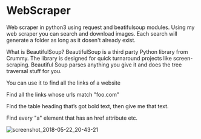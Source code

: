 # WebScraper
Web scraper in python3 using request and beatifulsoup modules.
Using my web scraper you can search and download images. Each search will generate a folder as long as it dosen't already exist.


What is BeautifulSoup? BeautifulSoup is a third party Python library from Crummy. The library is designed for quick turnaround projects like screen-scraping.
Beautiful Soup parses anything you give it and does the tree traversal
stuff for you. 

You can use it to find all the links of a website

Find all the links whose urls match "foo.com"

Find the table heading that’s got bold text, then give me that text.

Find every "a" element that has an href attribute etc.

![screenshot_2018-05-22_20-43-21](https://user-images.githubusercontent.com/21143253/40380127-cbb83ad0-5e00-11e8-82c9-6783095620cf.png)

